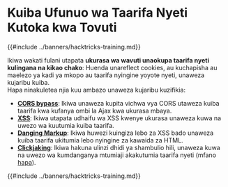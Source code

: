 # Kuiba Ufunuo wa Taarifa Nyeti Kutoka kwa Tovuti

{{#include ../banners/hacktricks-training.md}}

Ikiwa wakati fulani utapata **ukurasa wa wavuti unaokupa taarifa nyeti kulingana na kikao chako**: Huenda unareflect cookies, au kuchapisha au maelezo ya kadi ya mkopo au taarifa nyingine yoyote nyeti, unaweza kujaribu kuiba.\
Hapa ninakuletea njia kuu ambazo unaweza kujaribu kuzifikia:

- [**CORS bypass**](../pentesting-web/cors-bypass.md): Ikiwa unaweza kupita vichwa vya CORS utaweza kuiba taarifa kwa kufanya ombi la Ajax kwa ukurasa mbaya.
- [**XSS**](../pentesting-web/xss-cross-site-scripting/): Ikiwa utapata udhaifu wa XSS kwenye ukurasa unaweza kuwa na uwezo wa kuutumia kuiba taarifa.
- [**Danging Markup**](../pentesting-web/dangling-markup-html-scriptless-injection/): Ikiwa huwezi kuingiza lebo za XSS bado unaweza kuiba taarifa ukitumia lebo nyingine za kawaida za HTML.
- [**Clickjaking**](../pentesting-web/clickjacking.md): Ikiwa hakuna ulinzi dhidi ya shambulio hili, unaweza kuwa na uwezo wa kumdanganya mtumiaji akakutumia taarifa nyeti (mfano [hapa](https://medium.com/bugbountywriteup/apache-example-servlet-leads-to-61a2720cac20)).

{{#include ../banners/hacktricks-training.md}}
